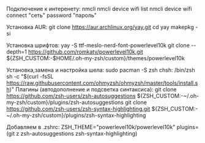 Подключение к интеренету:
    nmcli
    nmcli device wifi list
    nmcli device wifi connect "сеть" password "пароль"

Установка AUR:
    git clone https://aur.archlinux.org/yay.git
    cd yay
    makepkg -si

Установка шрифтов:
    yay -S ttf-meslo-nerd-font-powerlevel10k
    git clone --depth=1 https://github.com/romkatv/powerlevel10k.git ${ZSH_CUSTOM:-$HOME/.oh-my-zsh/custom}/themes/powerlevel10k

Установка,замена и настройка шела:
    sudo pacman -S zsh
    chsh:
      /bin/zsh
    sh -c "$(curl -fsSL https://raw.githubusercontent.com/ohmyzsh/ohmyzsh/master/tools/install.sh)"
  Плагины (автодополнение и подсветка синтаксиса):
    git clone https://github.com/zsh-users/zsh-autosuggestions ${ZSH_CUSTOM:-~/.oh-my-zsh/custom}/plugins/zsh-autosuggestions
    git clone https://github.com/zsh-users/zsh-syntax-highlighting.git ${ZSH_CUSTOM:-~/.oh-my-zsh/custom}/plugins/zsh-syntax-highlighting
  
  Добавляем в .zshrc: ZSH_THEME="powerlevel10k/powerlevel10k"
                      plugins=(git z zsh-autosuggestions zsh-syntax-highlighting)
